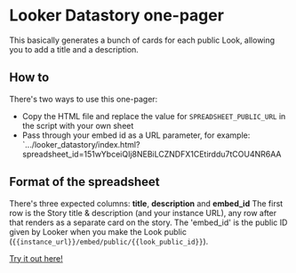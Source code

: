 <h1>Looker Datastory one-pager</h1>

This basically generates a bunch of cards for each public Look, allowing you to add a title and a description.

<h2>How to</h2>

There's two ways to use this one-pager:
* Copy the HTML file and replace the value for `SPREADSHEET_PUBLIC_URL` in the script with your own sheet
* Pass through your embed id as a URL parameter, for example: `.../looker_datastory/index.html?spreadsheet_id=151wYbceiQIj8NEBiLCZNDFX1CEtirddu7tCOU4NR6AA

<h2>Format of the spreadsheet</h2>

There's three expected columns: **title**, **description** and **embed_id**
The first row is the Story title & description (and your instance URL), any row after that renders as a separate card on the story. The 'embed_id' is the public ID given by Looker when you make the Look public (`{{instance_url}}/embed/public/{{look_public_id}}`).

[Try it out here!](https://rawgit.com/brechtv/looker_datastory/master/index.html)
